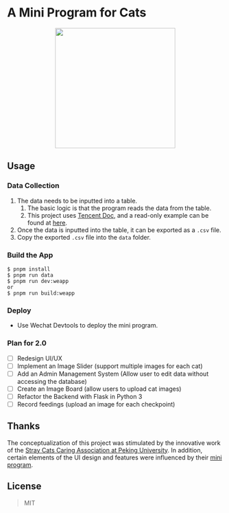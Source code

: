 # A Mini Program for Cats

<p align="center">
<img src="https://imgbed.codingkelvin.fun/uPic/newlogo235324.png" width=280px/>
</p>

## Usage

### Data Collection

1. The data needs to be inputted into a table.
   1. The basic logic is that the program reads the data from the table.
   2. This project uses [Tencent Doc](https://docs.qq.com), and a read-only example can be found at [here](https://docs.qq.com/sheet/DR0ZTREtQTm9Gb29O?tab=BB08J2).
2. Once the data is inputted into the table, it can be exported as a `.csv` file.
3. Copy the exported `.csv` file into the `data` folder.

### Build the App

```shell
$ pnpm install
$ pnpm run data
$ pnpm run dev:weapp
or
$ pnpm run build:weapp
```

### Deploy

- Use Wechat Devtools to deploy the mini program.

### Plan for 2.0

- [ ] Redesign UI/UX
- [ ] Implement an Image Slider (support multiple images for each cat)
- [ ] Add an Admin Management System (Allow user to edit data without accessing the database)
- [ ] Create an Image Board (allow users to upload cat images)
- [ ] Refactor the Backend with Flask in Python 3
- [ ] Record feedings (upload an image for each checkpoint)

## Thanks

The conceptualization of this project was stimulated by the innovative work of the [Stray Cats Caring Association at Peking University](https://github.com/SCCAPKU). In addition, certain elements of the UI design and features were influenced by their [mini program](https://github.com/SCCAPKU/miniprogram).

## License

> MIT
